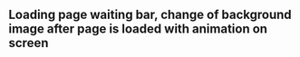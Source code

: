 Loading page waiting bar, change of background image after page is loaded with animation on screen
----
